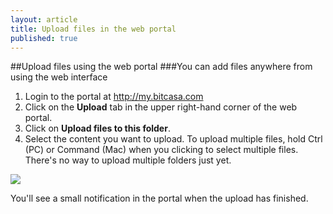 ```yaml
---
layout: article
title: Upload files in the web portal
published: true
---
```


##Upload files using the web portal
###You can add files anywhere from using the web interface

1. Login to the portal at <http://my.bitcasa.com>
2. Click on the **Upload** tab in the upper right-hand corner of the web portal. 
3. Click on **Upload files to this folder**.
4. Select the content you want to upload. To upload multiple files, hold Ctrl (PC) or Command (Mac) when you clicking to select multiple files. There's no way to upload multiple folders just yet. 

![](http://f.cl.ly/items/080K2H2p0z1g0H0U1w1r/HipChat.png)

You'll see a small notification in the portal when the upload has finished. 



